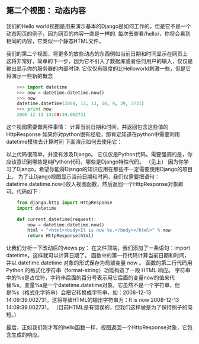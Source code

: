 ## 第二个视图： 动态内容

我们的Hello world视图是用来演示基本的Django是如何工作的，但是它不是一个动态网页的例子，因为网页的内容一直是一样的. 每次去查看/hello/，你将会看到相同的内容，它类似一个静态HTML文件。 

我们的第二个视图，将更多的放些动态的东西例如当前日期和时间显示在网页上 这将非常好，简单的下一步，因为它不引入了数据库或者任何用户的输入，仅仅是输出显示你的服务器的内部时钟. 它仅仅有限度的比Helloworld刺激一些，但是它将演示一些新的概念 
```python
    >>> import datetime
    >>> now = datetime.datetime.now()
    >>> now
    datetime.datetime(2008, 12, 13, 14, 9, 39, 2731)
    >>> print now
    2008-12-13 14:09:39.002731
```
这个视图需要做两件事情： 计算当前日期和时间，并返回包含这些值的HttpResponse 如果你对python很有经验，那肯定知道在python中需要利用datetime模块去计算时间 下面演示如何去使用它：

以上代码很简单，并没有涉及Django。 它仅仅是Python代码。需要强调的是，你应该意识到哪些是纯Python代码，哪些是Django特性代码。 （见上） 因为你学习了Django，希望你能将Django的知识应用在那些不一定需要使用Django的项目上。 
为了让Django视图显示当前日期和时间，我们仅需要把语句：datetime.datetime.now()放入视图函数，然后返回一个HttpResponse对象即可。代码如下：
```python
    from django.http import HttpResponse
    import datetime
    
    def current_datetime(request):
        now = datetime.datetime.now()
        html = "<html><body>It is now %s.</body></html>" % now
        return HttpResponse(html)
```

让我们分析一下改动后的views.py： 
在文件顶端，我们添加了一条语句：import datetime。这样就可以计算日期了。 
函数中的第一行代码计算当前日期和时间，并以 datetime.datetime 对象的形式保存为局部变量 now 。 
函数的第二行代码用 Python 的格式化字符串（format-string）功能构造了一段 HTML 响应。 字符串中的%s是占位符，字符串后面的百分号表示用它后面的变量now的值来代替%s。变量%s是一个datetime.datetime对象。它虽然不是一个字符串，但是%s（格式化字符串）会把它转换成字符串，如：2008-12-13 14:09:39.002731。这将导致HTML的输出字符串为：It is now 2008-12-13 14:09:39.002731。 （目前HTML是有错误的，但我们这样做是为了保持例子的简短。） 

最后，正如我们刚才写的hello函数一样，视图返回一个HttpResponse对象，它包含生成的响应。
